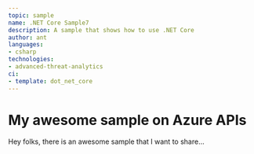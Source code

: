 ```yaml
---
topic: sample
name: .NET Core Sample7
description: A sample that shows how to use .NET Core
author: ant
languages:
- csharp
technologies:
- advanced-threat-analytics
ci:
- template: dot_net_core
---
```


# My awesome sample on Azure APIs

Hey folks, there is an awesome sample that I want to share...